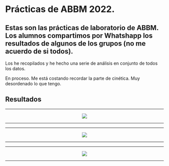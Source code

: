 # Prácticas de ABBM 2022.

## Estas son las prácticas de laboratorio de ABBM. Los alumnos compartimos por Whatshapp los resultados de algunos de los grupos (no me acuerdo de si todos).

Los he recopilados y he hecho una serie de análisis en conjunto de todos los datos.

En proceso. Me está costando recordar la parte de cinética. Muy desordenado lo que tengo.

## Resultados

---

<p align="center">
    <img src="https://github.com/Juankkar/cuarto_carrera/blob/main/ABBM/graficas/graficax.png">
</p>

---

---

<p align="center">
    <img src="https://github.com/Juankkar/cuarto_carrera/blob/main/ABBM/graficas/interpolacion.png">
</p>

---


---

<p align="center">
    <img src="https://github.com/Juankkar/cuarto_carrera/blob/main/ABBM/graficas/rf.png">
</p>

---